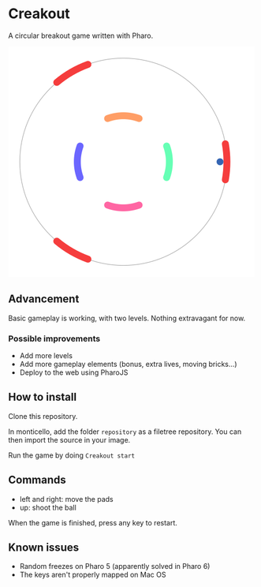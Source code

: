 # Creakout

A circular breakout game written with Pharo.

![Screenshot of the game](./screenshots/simple.png)

## Advancement

Basic gameplay is working, with two levels. Nothing extravagant for now.

### Possible improvements

- Add more levels
- Add more gameplay elements (bonus, extra lives, moving bricks...)
- Deploy to the web using PharoJS

## How to install

Clone this repository.

In monticello, add the folder `repository` as a filetree
repository. You can then import the source in your image.

Run the game by doing `Creakout start`

## Commands

- left and right: move the pads
- up: shoot the ball

When the game is finished, press any key to restart.

## Known issues

- Random freezes on Pharo 5 (apparently solved in Pharo 6)
- The keys aren't properly mapped on Mac OS
